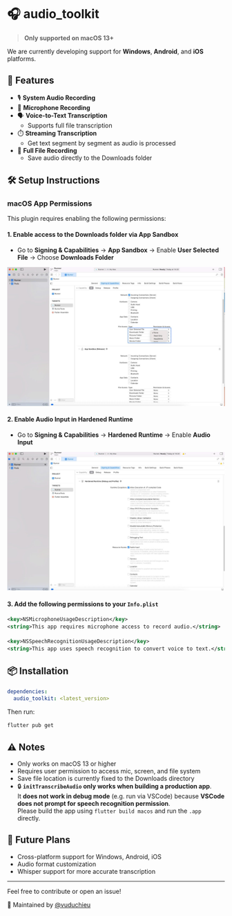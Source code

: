 # 🎧 audio_toolkit

> **Only supported on macOS 13+**

We are currently developing support for **Windows**, **Android**, and **iOS** platforms.

## 🧠 Features

- 🎙️ **System Audio Recording**
- 🎤 **Microphone Recording**
- 🗣️ **Voice-to-Text Transcription**
  - Supports full file transcription
- ⏱️ **Streaming Transcription**
  - Get text segment by segment as audio is processed
- 📁 **Full File Recording**
  - Save audio directly to the Downloads folder

## 🛠️ Setup Instructions

### macOS App Permissions

This plugin requires enabling the following permissions:

#### 1. Enable access to the Downloads folder via App Sandbox

- Go to **Signing & Capabilities** → **App Sandbox** → Enable **User Selected File** → Choose **Downloads Folder**

![Enable Downloads Folder Access](https://raw.githubusercontent.com/vuduchiieu/audio_toolkit/main/images/1.jpg)

#### 2. Enable Audio Input in Hardened Runtime

- Go to **Signing & Capabilities** → **Hardened Runtime** → Enable **Audio Input**

![Enable Audio Input](https://raw.githubusercontent.com/vuduchiieu/audio_toolkit/main/images/2.jpg)

#### 3. Add the following permissions to your `Info.plist`

```xml
<key>NSMicrophoneUsageDescription</key>
<string>This app requires microphone access to record audio.</string>

<key>NSSpeechRecognitionUsageDescription</key>
<string>This app uses speech recognition to convert voice to text.</string>
```

## 📦 Installation

```yaml
dependencies:
  audio_toolkit: <latest_version>
```

Then run:

```sh
flutter pub get
```

## ⚠️ Notes

- Only works on macOS 13 or higher
- Requires user permission to access mic, screen, and file system
- Save file location is currently fixed to the Downloads directory
- 🔒 **`initTranscribeAudio` only works when building a production app**.  
  It **does not work in debug mode** (e.g. run via VSCode) because **VSCode does not prompt for speech recognition permission**.  
  Please build the app using `flutter build macos` and run the `.app` directly.

## 🔮 Future Plans

- Cross-platform support for Windows, Android, iOS
- Audio format customization
- Whisper support for more accurate transcription

---

Feel free to contribute or open an issue!

📍 Maintained by [@vuduchieu](https://github.com/vuduchiieu)
